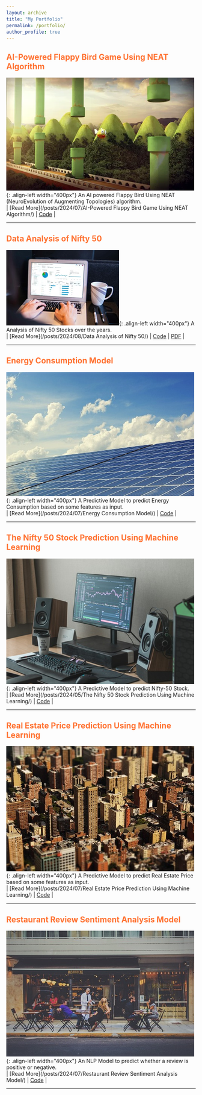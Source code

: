 ```yaml
---
layout: archive
title: "My Portfolio"
permalink: /portfolio/
author_profile: true
---
```


<h2 style='color:#ff7333; text-align:left'>AI-Powered Flappy Bird Game Using NEAT Algorithm</h2>

![Flappy](/images/Flappy3D.webp){: .align-left width="400px"}
An AI powered Flappy Bird Using NEAT (NeuroEvolution of Augmenting Topologies) algorithm.
<br/>
| [Read More](/posts/2024/07/AI-Powered Flappy Bird Game Using NEAT Algorithm/) | [Code](https://github.com/sourize/AI-Powered-Flappy-Bird-Game-Using-NEAT-Algorithm) |

---

<h2 style='color:#ff7333; text-align:left'>Data Analysis of Nifty 50</h2>

![Data Analysis](/images/DA.jpg){: .align-left width="400px"}
A Analysis of Nifty 50 Stocks over the years.
<br>
| [Read More](/posts/2024/08/Data Analysis of Nifty 50/) | [Code](https://github.com/sourize/Data-Analysis-of-NIFTY-50-Dataset) | [PDF](https://github.com/sourize/Data-Analysis-of-NIFTY-50-Dataset/blob/main/DataAnalysis_on_Nifty%2050.pdf) |

---

<h2 style='color:#ff7333; text-align:left'>Energy Consumption Model</h2>

![Energy Consumption](/images/Energy2.jpg){: .align-left width="400px"}
A Predictive Model to predict Energy Consumption based on some features as input.
<br/>
| [Read More](/posts/2024/07/Energy Consumption Model/) | [Code](https://github.com/sourize/EnergyConsumption) |

---

<h2 style='color:#ff7333; text-align:left'>The Nifty 50 Stock Prediction Using Machine Learning</h2>

![Nifty 50](/images/nift50epg.jpg){: .align-left width="400px"}
A Predictive Model to predict Nifty-50 Stock.
<br/>
| [Read More](/posts/2024/05/The Nifty 50 Stock Prediction Using Machine Learning/) | [Code](https://github.com/sourize/The-Nifty-50-Stock-Prediction-using-Machine-Learning) |

---

<h2 style='color:#ff7333; text-align:left'>Real Estate Price Prediction Using Machine Learning</h2>

![Real Estate](/images/RealEstate2.jpg){: .align-left width="400px"}
A Predictive Model to predict Real Estate Price based on some features as input.
<br/>
| [Read More](/posts/2024/07/Real Estate Price Prediction Using Machine Learning/) | [Code](https://github.com/sourize/The-Nifty-50-Stock-Prediction-using-Machine-Learning) |

---

<h2 style='color:#ff7333; text-align:left'>Restaurant Review Sentiment Analysis Model</h2>

![Restaurant](/images/Restaurant2.jpg){: .align-left width="400px"}
An NLP Model to predict whether a review is positive or negative.
<br/>
| [Read More](/posts/2024/07/Restaurant Review Sentiment Analysis Model/) | [Code](https://github.com/sourize/Restaurant-Review-Sentiment-Analysis-Model) |

---
